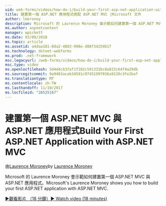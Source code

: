 ```yaml
---
uid: web-forms/videos/how-do-i/build-your-first-asp-net-application-with-asp-net-mvc
title: 建置第一個 ASP.NET 應用程式搭配 ASP.NET MVC |Microsoft 文件
author: lmoroney
description: Microsoft 的 Laurence Moroney 會示範如何建置第一個 ASP.NET MVC 與 ASP.NET 應用程式。
ms.author: aspnetcontent
manager: wpickett
ms.date: 03/09/2010
ms.topic: article
ms.assetid: a4daa181-8da2-4883-998e-d08f34259b1f
ms.technology: dotnet-webforms
ms.prod: .net-framework
msc.legacyurl: /web-forms/videos/how-do-i/build-your-first-asp-net-application-with-asp-net-mvc
msc.type: video
ms.openlocfilehash: 5d4d4cb3faf1f282c591331bc8a823c64f4a29db
ms.sourcegitcommit: 9a9483aceb34591c97451997036a9120c3fe2baf
ms.translationtype: MT
ms.contentlocale: zh-TW
ms.lasthandoff: 11/10/2017
ms.locfileid: "26525167"
---
```

<a name="build-your-first-aspnet-application-with-aspnet-mvc"></a><span data-ttu-id="81094-103">建置第一個 ASP.NET MVC 與 ASP.NET 應用程式</span><span class="sxs-lookup"><span data-stu-id="81094-103">Build Your First ASP.NET Application with ASP.NET MVC</span></span>
====================
<span data-ttu-id="81094-104">由[Laurence Moroney](https://github.com/lmoroney)</span><span class="sxs-lookup"><span data-stu-id="81094-104">by [Laurence Moroney](https://github.com/lmoroney)</span></span>

<span data-ttu-id="81094-105">Microsoft 的 Laurence Moroney 會示範如何建置第一個 ASP.NET MVC 與 ASP.NET 應用程式。</span><span class="sxs-lookup"><span data-stu-id="81094-105">Microsoft's Laurence Moroney shows you how to build your first ASP.NET application with ASP.NET MVC.</span></span>

[<span data-ttu-id="81094-106">&#9654;觀看影片 （18 分鐘）</span><span class="sxs-lookup"><span data-stu-id="81094-106">&#9654; Watch video (18 minutes)</span></span>](https://channel9.msdn.com/Blogs/ASP-NET-Site-Videos/build-your-first-asp-net-application-with-asp-net-mvc)
